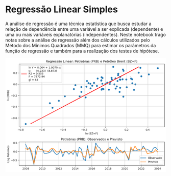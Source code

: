 # Regressão Linear Simples

A análise de regressão é uma técnica estatística que busca estudar a relação de dependência entre uma variável a ser explicada (dependente) e uma ou mais variáveis explanatórias (independentes). Neste notebook trago notas sobre a análise de regressão além dos cálculos utilizados pelo Método dos Mínimos Quadrados (MMQ) para estimar os parâmetros da função de regressão e também para a realização dos testes de hipótese. 

![Modelo de Regressao](https://github.com/emanuelprd/Regressao-Linear/blob/main/Modelo_Regressao)

